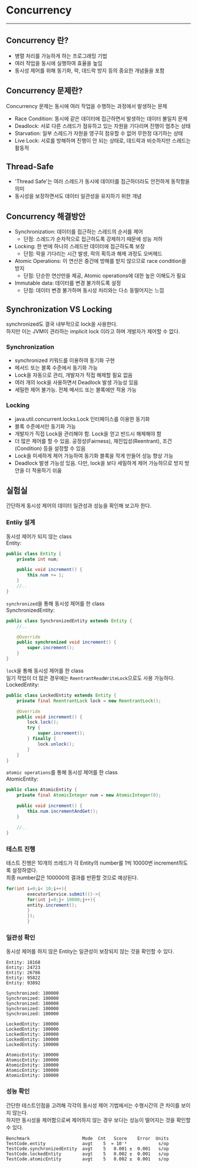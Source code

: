 # Concurrency

---

## Concurrency 란?

- 병렬 처리를 가능하게 하는 프로그래밍 기법
- 여러 작업을 동시에 실행하여 효율을 높임
- 동시성 제어를 위해 동기화, 락, 데드락 방지 등의 중요한 개념들을 포함

## Concurrency 문제란?

Concurrency 문제는 동시에 여러 작업을 수행하는 과정에서 발생하는 문제

- Race Condition: 동시에 같은 데이터에 접근하면서 발생하는 데이터 불일치 문제
- Deadlock: 서로 다른 스레드가 점유하고 있는 자원을 기다리며 진행이 멈추는 상태
- Starvation: 일부 스레드가 자원을 영구히 점유할 수 없어 무한정 대기하는 상태
- Live Lock: 서로를 방해하며 진행이 안 되는 상태로, 데드락과 비슷하지만 스레드는 활동적

## Thread-Safe

- 'Thread Safe'는 여러 스레드가 동시에 데이터를 접근하더라도 안전하게 동작함을 의미
- 동시성을 보장하면서도 데이터 일관성을 유지하기 위한 개념

## Concurrency 해결방안

- Synchronization: 데이터를 접근하는 스레드의 순서를 제어
    - 단점: 스레드가 순차적으로 접근하도록 강제하기 때문에 성능 저하
- Locking: 한 번에 하나의 스레드만 데이터에 접근하도록 보장
    - 단점: 락을 기다리는 시간 발생, 락의 획득과 해제 과정도 오버헤드
- Atomic Operations: 이 연산은 중간에 방해를 받지 않으므로 race condition을 방지
    - 단점: 단순한 연산만을 제공, Atomic operations에 대한 높은 이해도가 필요
- Immutable data: 데이터를 변경 불가하도록 설정
    - 단점: 데이터 변경 불가하며 동시성 처리와는 다소 동떨어지는 느낌

## Synchronization VS Locking

synchronized도 결국 내부적으로 lock을 사용한다.\
하지만 이는 JVM이 관라하는 implicit lock 이라고 하며 개발자가 제어할 수 없다.

### Synchronization

- synchronized 키워드를 이용하여 동기화 구현
- 메서드 또는 블록 수준에서 동기화 가능
- Lock을 자동으로 관리, 개발자가 직접 해제할 필요 없음
- 여러 개의 lock을 사용하면서 Deadlock 발생 가능성 있음
- 세밀한 제어 불가능. 전체 메서드 또는 블록에만 적용 가능

### Locking

- java.util.concurrent.locks.Lock 인터페이스를 이용한 동기화
- 블록 수준에서만 동기화 가능
- 개발자가 직접 Lock을 관리해야 함. Lock을 얻고 반드시 해제해야 함
- 더 많은 제어를 할 수 있음. 공정성(Fairness), 재진입성(Reentrant), 조건(Condition) 등을 설정할 수 있음
- Lock을 미세하게 제어 가능하여 동기화 블록을 작게 만들어 성능 향상 가능
- Deadlock 발생 가능성 있음. 다만, lock을 보다 세밀하게 제어 가능하므로 방지 방안을 더 적용하기 쉬움

## 실험실

간단하게 동시성 제어의 데이터 일관성과 성능을 확인해 보고자 한다.

### Entiiy 설계

동시성 제어가 되지 않는 class\
Entity:

```java
public class Entity {
    private int num;

    public void increment() {
        this.num += 1;
    }
    //..
}
```

`synchronized`을 통해 동시성 제어를 한 class\
SynchronizedEntity:

```java
public class SynchronizedEntity extends Entity {
    //..

    @Override
    public synchronized void increment() {
        super.increment();
    }
}
```

`lock`을 통해 동시성 제어를 한 class\
일기 작업이 더 많은 경우에는 `ReentrantReadWriteLock`으로도 사용 가능하다.\
LockedEntity:

```java
public class LockedEntity extends Entity {
    private final ReentrantLock lock = new ReentrantLock();

    @Override
    public void increment() {
        lock.lock();
        try {
            super.increment();
        } finally {
            lock.unlock();
        }
    }
}
```

`atomic operations`를 통해 동시성 제어를 한 class\
AtomicEntity:

```java
public class AtomicEntity {
    private final AtomicInteger num = new AtomicInteger(0);

    public void increment() {
        this.num.incrementAndGet();
    }

    //..
}
```

### 테스트 진행

테스트 진행은 10개의 쓰레드가 각 Entity의 number를 1씩 10000번 increment하도록 설정하였다.\
최종 number값은 100000의 결과를 반환할 것으로 예상된다.

```java
for(int i=0;i< 10;i++){
        executorService.submit(()->{
        for(int j=0;j< 10000;j++){
        entity.increment();
        }
        });
        }
```

### 일관성 확인

동시성 제어를 하지 않은 Entity는 일관성이 보장되지 않는 것을 확인할 수 있다.

```text
Entity: 18168
Entity: 24723
Entity: 26786
Entity: 95822
Entity: 93892

Synchronized: 100000
Synchronized: 100000
Synchronized: 100000
Synchronized: 100000
Synchronized: 100000

LockedEntity: 100000
LockedEntity: 100000
LockedEntity: 100000
LockedEntity: 100000
LockedEntity: 100000

AtomicEntity: 100000
AtomicEntity: 100000
AtomicEntity: 100000
AtomicEntity: 100000
AtomicEntity: 100000
```

### 성능 확인

간단한 테스트인점을 고려해 각각의 동시성 제어 기법에서는 수행시간의 큰 차이를 보이지 않는다.\
하지만 동시성을 제어함으로써 제어하지 않는 경우 보다는 성능이 떨어지는 것을 확인할 수 있다.

```text
Benchmark                    Mode  Cnt   Score    Error  Units
TestCode.entity              avgt    5  ≈ 10⁻³            s/op
TestCode.synchronizedEntity  avgt    5   0.001 ±  0.001   s/op
TestCode.lockedEntity        avgt    5   0.002 ±  0.001   s/op
TestCode.atomicEntity        avgt    5   0.002 ±  0.001   s/op
```

